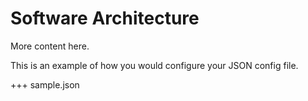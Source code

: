 # Software Architecture

More content here.

This is an example of how you would configure your JSON config file.

+++ sample.json
